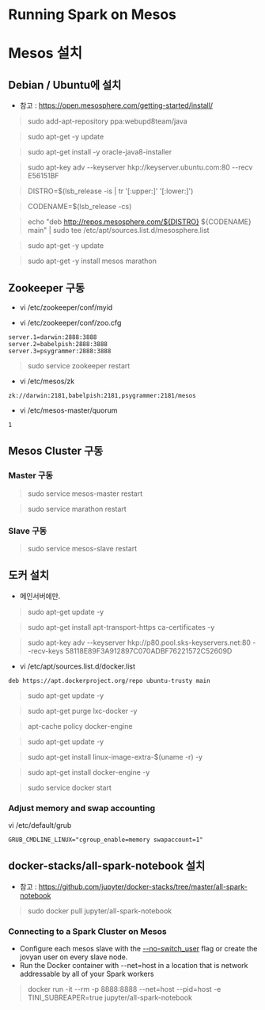
# Running Spark on Mesos

# Mesos 설치

## Debian / Ubuntu에 설치

- 참고 : https://open.mesosphere.com/getting-started/install/

> sudo add-apt-repository ppa:webupd8team/java

> sudo apt-get -y update

> sudo apt-get install  -y  oracle-java8-installer

> sudo apt-key adv --keyserver hkp://keyserver.ubuntu.com:80 --recv E56151BF

> DISTRO=$(lsb_release -is | tr '[:upper:]' '[:lower:]')

> CODENAME=$(lsb_release -cs)

> echo "deb http://repos.mesosphere.com/${DISTRO} ${CODENAME} main" | sudo tee /etc/apt/sources.list.d/mesosphere.list

> sudo apt-get -y update

> sudo apt-get -y install mesos marathon

## Zookeeper 구동

- vi /etc/zookeeper/conf/myid

- vi /etc/zookeeper/conf/zoo.cfg
```
server.1=darwin:2888:3888
server.2=babelpish:2888:3888
server.3=psygrammer:2888:3888
```

> sudo service zookeeper restart

- vi /etc/mesos/zk
```
zk://darwin:2181,babelpish:2181,psygrammer:2181/mesos
```

- vi /etc/mesos-master/quorum
```
1
```



## Mesos Cluster 구동

### Master 구동 

> sudo service mesos-master restart

> sudo service marathon restart

### Slave  구동 

> sudo service mesos-slave restart


## 도커 설치

- 메인서버에만.

> sudo apt-get update -y

> sudo apt-get install apt-transport-https ca-certificates  -y

> sudo apt-key adv --keyserver hkp://p80.pool.sks-keyservers.net:80 --recv-keys 58118E89F3A912897C070ADBF76221572C52609D

- vi /etc/apt/sources.list.d/docker.list
```
deb https://apt.dockerproject.org/repo ubuntu-trusty main
```

> sudo apt-get update -y

> sudo apt-get purge lxc-docker -y

> apt-cache policy docker-engine

> sudo apt-get update -y

> sudo apt-get install linux-image-extra-$(uname -r) -y

> sudo apt-get install docker-engine -y

> sudo service docker start

### Adjust memory and swap accounting 

vi /etc/default/grub
```
GRUB_CMDLINE_LINUX="cgroup_enable=memory swapaccount=1"
```

## docker-stacks/all-spark-notebook  설치 

- 참고 : https://github.com/jupyter/docker-stacks/tree/master/all-spark-notebook

> sudo docker pull jupyter/all-spark-notebook

### Connecting to a Spark Cluster on Mesos

- Configure each mesos slave with the [--no-switch_user](https://open.mesosphere.com/reference/mesos-slave/) flag or create the jovyan user on every slave node.
- Run the Docker container with --net=host in a location that is network addressable by all of your Spark workers

> docker run -it --rm  -p 8888:8888 --net=host --pid=host -e TINI_SUBREAPER=true jupyter/all-spark-notebook




